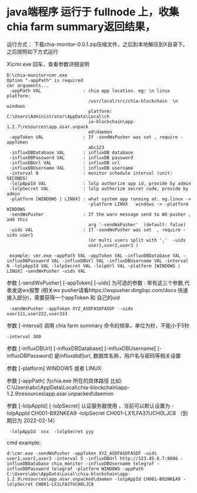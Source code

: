 # java端程序 运行于 fullnode 上，收集chia farm summary返回结果，

运行方式：
下载chia-monitor-0.0.1.zip压缩文件，之后到本地解压到X目录下。之后按照如下方式运行

X\cmr.exe  回车，查看参数详细说明 

```
D:\chia-monitor>cmr.exe
Option "-appPath" is required
cmr arguments...
 -appPath VAL                : chia app location. eg: \n linux platform:
                               /usr/local/src/chia-blockchain  \n windows
                               platform: C:\Users\Administrator\AppData\Local\ch
                               ia-blockchain\app-1.2.7\resources\app.asar.unpack
                               ed\daemon
 -appToken VAL               : If -sendWxPusher was set , require -appToken
                               abc123
 -influxDBDatabase VAL       : influxDB database
 -influxDBPassword VAL       : influxDB password
 -influxDBUrl VAL            : influxDB url
 -influxDBUsername VAL       : influxDB username
 -interval N                 : monitor schedule interval (unit: SECONDS)
 -lolpAppId VAL              : lolp authorize app id, provide by admin
 -lolpSecret VAL             : lolp authorize secret code, provide by admin
 -platform [WINDOWS | LINUX] : what system app running at. eg.linux ->
                               -platform LINUX   windows -> -platform WINDOWS
 -sendWxPusher               : If the warn message send to WX pusher , add this
                               arg '-sendWxPusher'  (default: false)
 -uids VAL                   : If -sendWxPusher was set  , require -uids user1
                               (or multi users split with ','  -uids
                               user1,user2,user3 )

 example: cmr.exe -appPath VAL -appToken VAL -influxDBDatabase VAL -influxDBPassword VAL -influxDBUrl VAL -influxDBUsername VAL -interval N -lolpAppId VAL -lolpSecret VAL -lolpUrl VAL -platform [WINDOWS | LINUX] -sendWxPusher -uids VAL

```


参数 [-sendWxPusher] [-appToken] [-uids] 为可选的参数   : 带有这三个参数,代表发送wx报警 
(相关wx pusher请看https://wxpusher.dingliqc.com/docs 快速接入部分)，需要获得一个appToken 和 自己的uid 
```
 -sendWxPusher -appToken XYZ_ASDFASDFASDF  -uids user111,user222,user333
```



参数 [-interval] 调用 chia farm summary 命令的频率，单位为秒，不能小于5秒
```
-interval 300
```


参数 [-influxDBUrl] [-influxDBDatabase] [-influxDBUsername] [-influxDBPassword] 是influxdb的url, 数据库名称，用户名与密码等相关设置



参数 [-platform]  WINDOWS 或者 LINUX


参数 [-appPath]  为chia.exe 所在的具体路径 比如: C:\Users\abc\AppData\Local\chia-blockchain\app-1.2.9\resources\app.asar.unpacked\daemon



参数 [-lolpAppId] [-lolpSecret] 认证服务器使用 ，当前可以默认设置为 -lolpAppId CH001-B92NKEA9  -lolpSecret CH001-LX1LFA37UCH0LJC8 （到期日为 2022-02-14）
```
 -lolpAppId  xxx  -lolpSecret yyy 
```


cmd example:
```
d:\cmr.exe -sendWxPusher -appToken XYZ_ASDFASDFASDF -uids user1,user2,user3 -interval 5 -influxDBUrl http://123.45.6.7:8086 -influxDBDatabase chia_monitor -influxDBUsername telegraf -influxDBPassword telegraf -platform WINDOWS -appPath C:\Users\abc\AppData\Local\chia-blockchain\app-1.2.9\resources\app.asar.unpacked\daemon -lolpAppId CH001-B92NKEA9 -lolpSecret CH001-LX1LFA37UCH0LJC8
```
